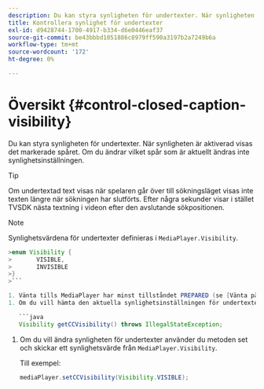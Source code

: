 ```yaml
---
description: Du kan styra synligheten för undertexter. När synligheten är aktiverad visas det markerade spåret. Om du ändrar vilket spår som är aktuellt ändras inte synlighetsinställningen.
title: Kontrollera synlighet för undertexter
exl-id: d9428744-1700-4917-b334-d6e0446eaf37
source-git-commit: be43bbbd1051886c8979ff590a3197b2a7249b6a
workflow-type: tm+mt
source-wordcount: '172'
ht-degree: 0%

---
```


# Översikt {#control-closed-caption-visibility}

Du kan styra synligheten för undertexter. När synligheten är aktiverad visas det markerade spåret. Om du ändrar vilket spår som är aktuellt ändras inte synlighetsinställningen.

>[!TIP]
>
>Om undertextad text visas när spelaren går över till sökningsläget visas inte texten längre när sökningen har slutförts. Efter några sekunder visar i stället TVSDK nästa textning i videon efter den avslutande sökpositionen.

>[!NOTE]
>
>Synlighetsvärdena för undertexter definieras i `MediaPlayer.Visibility`.
>
>
```java
>enum Visibility { 
>       VISIBLE,  
>       INVISIBLE 
>}
>```

1. Vänta tills MediaPlayer har minst tillståndet PREPARED (se [Vänta på ett giltigt tillstånd](../../../tvsdk-1.4-for-android/ui-configure/android-1.4-ui-state-prepared-wait-for.md)).
1. Om du vill hämta den aktuella synlighetsinställningen för undertexter använder du metoden get i MediaPlayer, som returnerar ett synlighetsvärde.

   ```java
   Visibility getCCVisibility() throws IllegalStateException;
   ```

1. Om du vill ändra synligheten för undertexter använder du metoden set och skickar ett synlighetsvärde från `MediaPlayer.Visibility`.

   Till exempel:

   ```java
   mediaPlayer.setCCVisibility(Visibility.VISIBLE);
   ```
